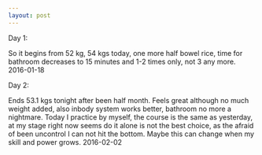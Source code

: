 ```yaml
---
layout: post
---
```

Day 1:

So it begins from 52 kg, 54 kgs today, one more half bowel rice, time for bathroom decreases to 15 minutes and 1-2 times only, not 3 any more. 2016-01-18

Day 2:

Ends 53.1 kgs tonight after been half month. Feels great although no much weight added, also inbody system works better, bathroom no more a nightmare. Today I practice by myself, the course is the same as yesterday, at my stage right now seems do it alone is not the best choice, as the afraid of been uncontrol I can not hit the bottom. Maybe this can change when my skill and power grows. 2016-02-02
